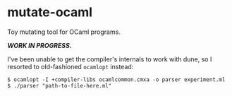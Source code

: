 # mutate-ocaml
Toy mutating tool for OCaml programs.

_**WORK IN PROGRESS.**_

I've been unable to get the compiler's internals to work with dune, so I
resorted to old-fashioned `ocamlopt` instead:

```console
$ ocamlopt -I +compiler-libs ocamlcommon.cmxa -o parser experiment.ml
$ ./parser "path-to-file-here.ml"
```

